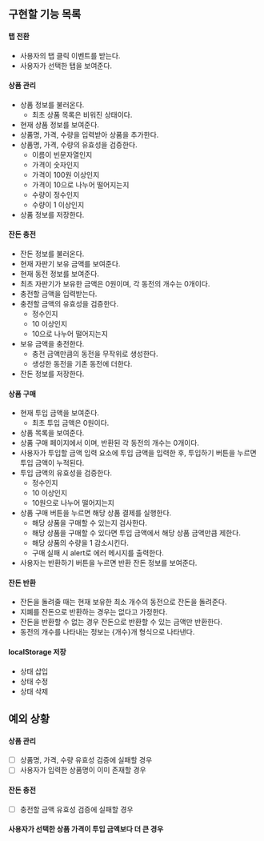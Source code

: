 ## 구현할 기능 목록

#### 탭 전환

- 사용자의 탭 클릭 이벤트를 받는다.
- 사용자가 선택한 탭을 보여준다.

#### 상품 관리

- 상품 정보를 불러온다.
  - 최초 상품 목록은 비워진 상태이다.
- 현재 상품 정보를 보여준다.
- 상품명, 가격, 수량을 입력받아 상품을 추가한다.
- 상품명, 가격, 수량의 유효성을 검증한다.
  - 이름이 빈문자열인지
  - 가격이 숫자인지
  - 가격이 100원 이상인지
  - 가격이 10으로 나누어 떨어지는지
  - 수량이 정수인지
  - 수량이 1 이상인지
- 상품 정보를 저장한다.

#### 잔돈 충전

- 잔돈 정보를 불러온다.
- 현재 자판기 보유 금액를 보여준다.
- 현재 동전 정보를 보여준다.
- 최초 자판기가 보유한 금액은 0원이며, 각 동전의 개수는 0개이다.
- 충전할 금액을 입력받는다.
- 충전할 금액의 유효성을 검증한다.
  - 정수인지
  - 10 이상인지
  - 10으로 나누어 떨어지는지
- 보유 금액을 충전한다.
  - 충전 금액만큼의 동전을 무작위로 생성한다.
  - 생성한 동전을 기존 동전에 더한다.
- 잔돈 정보를 저장한다.

#### 상품 구매

- 현재 투입 금액을 보여준다.
  - 최초 투입 금액은 0원이다.
- 상품 목록을 보여준다.
- 상품 구매 페이지에서 이며, 반환된 각 동전의 개수는 0개이다.
- 사용자가 투입할 금액 입력 요소에 투입 금액을 입력한 후, 투입하기 버튼을 누르면 투입 금액이 누적된다.
- 투입 금액의 유효성을 검증한다.
  - 정수인지
  - 10 이상인지
  - 10원으로 나누어 떨어지는지
- 상품 구매 버튼을 누르면 해당 상품 결제를 실행한다.
  - 해당 상품을 구매할 수 있는지 검사한다.
  - 해당 상품을 구매할 수 있다면 투입 금액에서 해당 상품 금액만큼 제한다.
  - 해당 상품의 수량을 1 감소시킨다.
  - 구매 실패 시 alert로 에러 메시지를 출력한다.
- 사용자는 반환하기 버튼을 누르면 반환 잔돈 정보를 보여준다.

#### 잔돈 반환

- 잔돈을 돌려줄 때는 현재 보유한 최소 개수의 동전으로 잔돈을 돌려준다.
- 지폐를 잔돈으로 반환하는 경우는 없다고 가정한다.
- 잔돈을 반환할 수 없는 경우 잔돈으로 반환할 수 있는 금액만 반환한다.
- 동전의 개수를 나타내는 정보는 {개수}개 형식으로 나타낸다.

#### localStorage 저장

- 상태 삽입
- 상태 수정
- 상태 삭제

## 예외 상황

#### 상품 관리

- [ ] 상품명, 가격, 수량 유효성 검증에 실패할 경우
- [ ] 사용자가 입력한 상품명이 이미 존재할 경우

#### 잔돈 충전

- [ ] 충전할 금액 유효성 검증에 실패할 경우

#### 사용자가 선택한 상품 가격이 투입 금액보다 더 큰 경우
